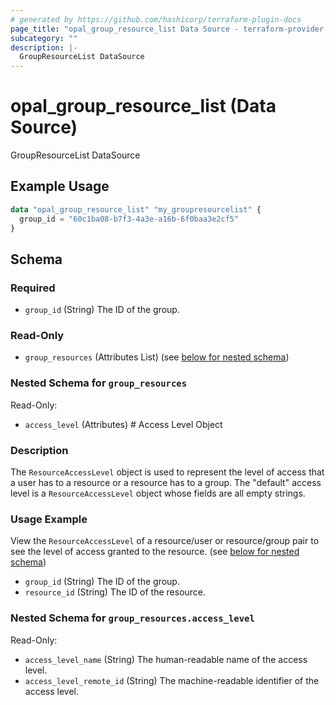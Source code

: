```yaml
---
# generated by https://github.com/hashicorp/terraform-plugin-docs
page_title: "opal_group_resource_list Data Source - terraform-provider-opal"
subcategory: ""
description: |-
  GroupResourceList DataSource
---
```


# opal_group_resource_list (Data Source)

GroupResourceList DataSource

## Example Usage

```terraform
data "opal_group_resource_list" "my_groupresourcelist" {
  group_id = "60c1ba08-b7f3-4a3e-a16b-6f0baa3e2cf5"
}
```

<!-- schema generated by tfplugindocs -->
## Schema

### Required

- `group_id` (String) The ID of the group.

### Read-Only

- `group_resources` (Attributes List) (see [below for nested schema](#nestedatt--group_resources))

<a id="nestedatt--group_resources"></a>
### Nested Schema for `group_resources`

Read-Only:

- `access_level` (Attributes) # Access Level Object
### Description
The `ResourceAccessLevel` object is used to represent the level of access that a user has to a resource or a resource has to a group. The "default" access
level is a `ResourceAccessLevel` object whose fields are all empty strings.

### Usage Example
View the `ResourceAccessLevel` of a resource/user or resource/group pair to see the level of access granted to the resource. (see [below for nested schema](#nestedatt--group_resources--access_level))
- `group_id` (String) The ID of the group.
- `resource_id` (String) The ID of the resource.

<a id="nestedatt--group_resources--access_level"></a>
### Nested Schema for `group_resources.access_level`

Read-Only:

- `access_level_name` (String) The human-readable name of the access level.
- `access_level_remote_id` (String) The machine-readable identifier of the access level.


